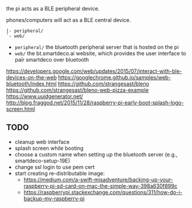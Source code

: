 the pi acts as a BLE peripheral device.

phones/computers will act as a BLE central device.

```
|- peripheral/
`- web/
```

* `peripheral/` the bluetooth peripheral server that is hosted on the pi
* `web/` the bt.smartdeco.ai website, which provides the user interface to pair smartdeco over bluetooth

https://developers.google.com/web/updates/2015/07/interact-with-ble-devices-on-the-web
https://googlechrome.github.io/samples/web-bluetooth/index.html
https://github.com/strangesast/bleno
https://github.com/strangesast/bleno-web-pizza-example
https://www.uuidgenerator.net/
http://blog.fraggod.net/2015/11/28/raspberry-pi-early-boot-splash-logo-screen.html


## TODO

* cleanup web interface
* splash screen while booting
* choose a custom name when setting up the bluetooth server (e.g., smartdeco-setup-19E)
* change ssl login to use pem cert
* start creating re-distributable image:
   * https://medium.com/a-swift-misadventure/backing-up-your-raspberry-pi-sd-card-on-mac-the-simple-way-398a630f899c
   * https://raspberrypi.stackexchange.com/questions/311/how-do-i-backup-my-raspberry-pi
